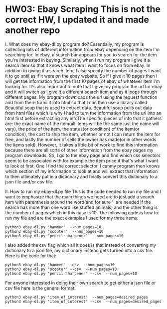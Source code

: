 # HW03: Ebay Scraping This is not the correct HW, I updated it and made another repo
I. What does my ebay-dl.py program do?
Essentially, my program is collecting lots of different information from ebay depending on the item I'm searching for. In ebay, a search bar appears for you to search for the item you're interested in buying. Similarly, when I run my program I give it a search item so that it knows what item I want to focus on from ebay. In addition to giving it a search item, I also specify the number of pages I want it to go until as if it were on the ebay website. So if I give it 10 pages then I will get the information from the first 10 pages of ebay of whatever item I'm looking for. It's also important to note that I give my program the url for ebay and it will switch as I give it a different search item and as it loops through different pages. My program downloads the url using the request function and from there turns it into html so that I can then use a library called Beautiful soup that is used to extract data. Beautiful soup pulls out data from html files which is why I had to turn the information from the url into an html first before extracting any infoThe specific pieces of info that it gathers are: the exact name of the item(all items will be the same just the name will vary), the price of the item, the status(or condition) of the item(or condition), the cost to ship the item, whether or not I can return the item for free, and lastly the number of sells the owner has made(or in other words the items sold). However, it takes a little bit of work to find this information because there are all sorts of other information from the ebay pages my program downloads. So, I go to the ebay page and find which css selectors seem to be associated with for example the item price if that's what I want to look at first. One I find the correct selector, I canmy program then knows which section of my information to look at and will extract that information to then ultimately put in a dictionary and finally convert this dictionary to a json file and/or csv file.

II. How to run my ebay-dl.py file
This is the code needed to run my file and I want to emphasize that the main things we need are to just add a search item with parenthesis around the word(and for sure '' are needed if the search has more than one word like stuffed animals) and the other thing is the number of pages which in this case is 10. The following code is how to run my file and are the exact examples I used for my three items.
```
python3 ebay-dl.py 'hammer'  --num_pages=10
python3 ebay-dl.py 'scooter'  --num_pages=10
python3 ebay-dl.py 'pencil sharpener'  --num_pages=10
```
I also added the csv flag which all it does is that instead of converting my dictionary to a json file, my dictionary instead gets turned into a csv file. Here is the code for that:
```
python3 ebay-dl.py 'hammer' --csv  --num_pages=10
python3 ebay-dl.py 'scooter' --csv  --num_pages=10
python3 ebay-dl.py 'pencil sharpener' --csv  --num_pages=10
```
For anyone interested in doing their own search to get either a json file or csv file here is the general format:
```
python3 ebay-dl.py 'item_of_interest'  --num_pages=desired_pages
python3 ebay-dl.py 'item_of_interest' --csv  --num_pages=desired_pages
```
